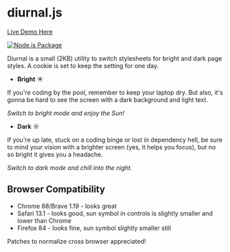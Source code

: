 # diurnal.js

[Live Demo Here](https://pablo-mayrgundter.github.io/diurnal.js/)

[![Node.js Package](https://github.com/pablo-mayrgundter/diurnal.js/actions/workflows/npm-publish.yml/badge.svg)](https://github.com/pablo-mayrgundter/diurnal.js/actions/workflows/npm-publish.yml)


Diurnal is a small (2KB) utility to switch stylesheets for bright and
dark page styles.  A cookie is set to keep the setting for one day.

- **Bright** ☀

If you're coding by the pool, remember to keep your laptop dry.  But
also, it's gonna be hard to see the screen with a dark background and
light text.

*Switch to bright mode and enjoy the Sun!*

- **Dark** ☼

If you're up late, stuck on a coding binge or lost in dependency hell,
be sure to mind your vision with a brighter screen (yes, it helps you
focus), but no so bright it gives you a headache.

*Switch to dark mode and chill into the night.*

## Browser Compatibility

- Chrome 88/Brave 1.19 - looks great
- Safari 13.1 - looks good, sun symbol in controls is slightly smaller and lower than Chrome
- Firefox 84 - looks fine, sun symbol slightly smaller still

Patches to normalize cross browser appreciated!
